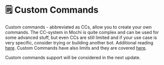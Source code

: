 # 🗒 Custom Commands

Custom commands - abbreviated as CCs, allow you to create your own commands. The CC-system in Mochi is quite complex and can be used for some advanced stuff, but even CCs are still limited and if your use case is very specific, consider trying or building another bot. Additional reading [here](../refrence/cc-interface.md). Custom Commands have also limits and they are covered [here](../refrence/cc-limit.md).

Custom commands support will be considered in the next update.
